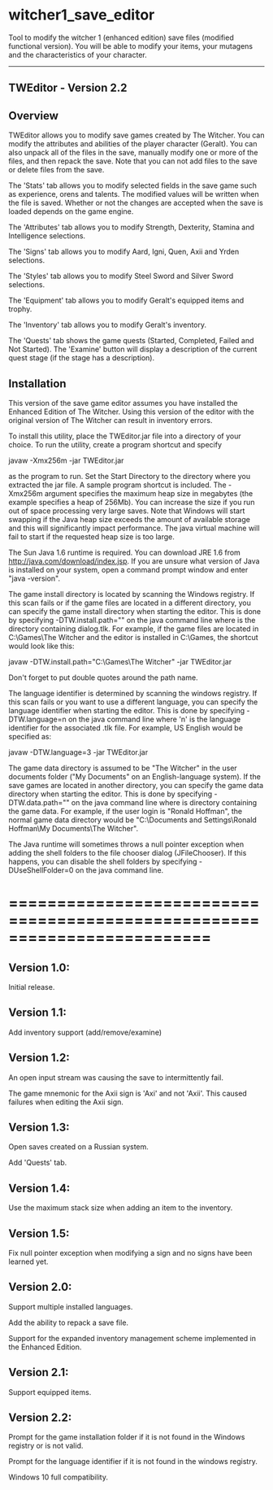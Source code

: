 # witcher1_save_editor
Tool to modify the witcher 1 (enhanced edition) save files (modified functional version). You will be able to modify your items, your mutagens and the characteristics of your character.

----------------------
TWEditor - Version 2.2
----------------------


Overview
----------------------------------

TWEditor allows you to modify save games created by The Witcher.  You can modify the attributes and abilities of the player character (Geralt). You can also unpack all of the files in the save, manually modify one or more of the files, and then repack the save.  Note that you can not add files to the save or delete files from the save.

The 'Stats' tab allows you to modify selected fields in the save game such as experience, orens and talents.  The modified values will be written when the file is saved.  Whether or not the changes are accepted when the save is loaded depends on the game engine.

The 'Attributes' tab allows you to modify Strength, Dexterity, Stamina and Intelligence selections.

The 'Signs' tab allows you to modify Aard, Igni, Quen, Axii and Yrden selections.

The 'Styles' tab allows you to modify Steel Sword and Silver Sword selections.

The 'Equipment' tab allows you to modify Geralt's equipped items and trophy.

The 'Inventory' tab allows you to modify Geralt's inventory.

The 'Quests' tab shows the game quests (Started, Completed, Failed and Not Started).  The 'Examine' button will display a description of the current quest stage (if the stage has a description).


Installation
----------------------------------

This version of the save game editor assumes you have installed the Enhanced Edition of The Witcher.  Using this version of the editor with the original version of The Witcher can result in inventory errors.

To install this utility, place the TWEditor.jar file into a directory of your choice.  To run the utility, create a program shortcut and specify 

  javaw -Xmx256m -jar TWEditor.jar

as the program to run.  Set the Start Directory to the directory where you extracted the jar file.  A sample program shortcut is included.  The -Xmx256m argument specifies the maximum heap size in megabytes (the example specifies a heap of 256Mb).  You can increase the size if you run out of space processing very large saves.  Note that Windows will start swapping if the Java heap size exceeds the amount of available storage and this will significantly impact performance.  The java virtual machine will fail to start if the requested heap size is too large.

The Sun Java 1.6 runtime is required.  You can download JRE 1.6 from http://java.com/download/index.jsp.  If you are unsure what version of Java is installed on your system, open a command prompt window and enter "java -version".

The game install directory is located by scanning the Windows registry.  If this scan fails or if the game files are located in a different directory, you can specify the game install directory when starting the editor.  This is done by specifying -DTW.install.path="<path>" on the java command line where <path> is the directory containing dialog.tlk.  For example, if the game files are located in C:\Games\The Witcher and the editor is installed in C:\Games, the shortcut would look like this:

  javaw -DTW.install.path="C:\Games\The Witcher" -jar TWEditor.jar

Don't forget to put double quotes around the path name.

The language identifier is determined by scanning the windows registry.  If this scan fails or you want to use a different language, you can specify the language identifier when starting the editor.  This is done by specifying -DTW.language=n on the java command line where 'n' is the language identifier for the associated .tlk file.  For example, US English would be specified as:

  javaw -DTW.language=3 -jar TWEditor.jar

The game data directory is assumed to be "The Witcher" in the user documents folder ("My Documents" on an English-language system).  If the save games are located in another directory, you can specify the game data directory when starting the editor.  This is done by specifying -DTW.data.path="<path>" on the java command line where <path> is directory containing the game data.  For example, if the user login is "Ronald Hoffman", the normal game data directory would be "C:\Documents and Settings\Ronald Hoffman\My Documents\The Witcher".

The Java runtime will sometimes throws a null pointer exception when adding the shell folders to the file chooser dialog (JFileChooser).  If this happens, you can disable the shell folders by specifying -DUseShellFolder=0 on the java command line.

=========================================================================
=========================================================================


Version 1.0:
------------
Initial release.


Version 1.1:
------------
Add inventory support (add/remove/examine)


Version 1.2:
------------
An open input stream was causing the save to intermittently fail.

The game mnemonic for the Axii sign is 'Axi' and not 'Axii'.  This caused failures when editing the Axii sign.


Version 1.3:
------------
Open saves created on a Russian system.

Add 'Quests' tab.


Version 1.4:
------------
Use the maximum stack size when adding an item to the inventory.


Version 1.5:
------------
Fix null pointer exception when modifying a sign and no signs have been learned yet.


Version 2.0:
------------
Support multiple installed languages.

Add the ability to repack a save file.

Support for the expanded inventory management scheme implemented in the Enhanced Edition.


Version 2.1:
------------
Support equipped items.


Version 2.2:
------------
Prompt for the game installation folder if it is not found in the Windows registry or is not valid.

Prompt for the language identifier if it is not found in the windows registry.

Windows 10 full compatibility.
